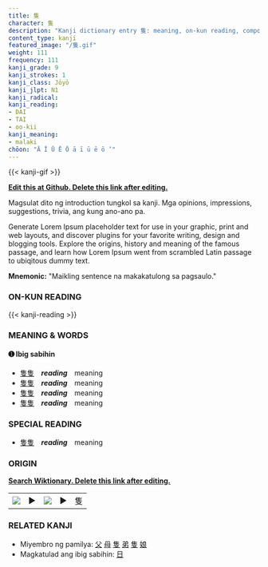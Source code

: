```yaml
---
title: 隻
character: 隻
description: "Kanji dictionary entry 隻: meaning, on-kun reading, compounds, origin, related kanji"
content_type: kanji
featured_image: "/隻.gif"
weight: 111
frequency: 111
kanji_grade: 9
kanji_strokes: 1
kanji_class: Jōyō
kanji_jlpt: N1
kanji_radical: 
kanji_reading: 
- DAI
- TAI
- oo-kii
kanji_meaning:
- malaki
chōon: "Ā Ī Ū Ē Ō ā ī ū ē ō ’"
---
```

[//]: # (Don't edit the line below. Kanji animated GIF code is automatically generated.)
{{< kanji-gif >}}

[//]: # (Edit below this line.)

**[Edit this at Github. Delete this link after editing.](https://github.com/tim0g/tim/tree/main/content/kanji/隻/index.md)**

Magsulat dito ng introduction tungkol sa kanji. Mga opinions, impressions, suggestions, trivia, ang kung ano-ano pa.

Generate Lorem Ipsum placeholder text for use in your graphic, print and web layouts, and discover plugins for your favorite writing, design and blogging tools. Explore the origins, history and meaning of the famous passage, and learn how Lorem Ipsum went from scrambled Latin passage to ubiqitous dummy text.
 
**Mnemonic:** "Maikling sentence na makakatulong sa pagsaulo."

### ON-KUN READING

[//]: # (Don't edit the line below. ON-KUN READING code is automatically generated.)
{{< kanji-reading >}}

### MEANING & WORDS

#### ➊ **Ibig sabihin**
  - [隻](../隻)[隻](../隻)　***reading***　meaning
  - [隻](../隻)[隻](../隻)　***reading***　meaning
  - [隻](../隻)[隻](../隻)　***reading***　meaning
  - [隻](../隻)[隻](../隻)　***reading***　meaning

### SPECIAL READING
  - [隻](../隻)[隻](../隻)　***reading***　meaning

### ORIGIN

**[Search Wiktionary. Delete this link after editing.](https://wiktionary.org/wiki/隻)**
<table class="kanji-table"><tr><td>
<img src="60px-隻-bronze.svg.png">
</td><td>▶</td><td>
<img src="60px-隻-oracle.svg.png">
</td><td>▶</td>
<td class="kanji-origin">隻</td>
</tr></table>

### RELATED KANJI
- Miyembro ng pamilya: [父](../父) [母](../母) [隻](../隻) [弟](../弟) [隻](../隻) [娘](../娘)
- Magkatulad ang ibig sabihin: [日](../日)
